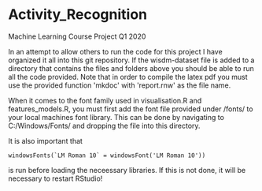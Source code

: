 # Activity_Recognition
Machine Learning Course Project Q1 2020

In an attempt to allow others to run the code for this project I have organized it all into this 
git repository. If the wisdm-dataset file is added to a directory that contains the files and folders
above you should be able to run all the code provided. Note that in order to compile the latex pdf 
you must use the provided function 'mkdoc' with 'report.rnw' as the file name. 

When it comes to the font family used in visualisation.R and features_models.R, you must first add the 
font file provided under /fonts/ to your local machines font library. This can be done by navigating 
to C:/Windows/Fonts/ and dropping the file into this directory. 

It is also important that 
```
windowsFonts(`LM Roman 10` = windowsFont('LM Roman 10'))
```
is run before loading the neceessary libraries. If this is not done, it will be necessary to restart
RStudio!
